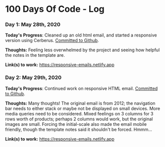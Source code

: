 # 100 Days Of Code - Log

### Day 1: May 28th, 2020

**Today's Progress**: Cleaned up an old html email, and started a responsive version using Cerberus. [Committed to Github](https://github.com/christinavoudouris/responsive-emails).

**Thoughts:** Feeling less overwhelmed by the project and seeing how helpful the notes in the template are.

**Link(s) to work:** https://responsive-emails.netlify.app

### Day 2: May 29th, 2020

**Today's Progress**: Continued work on responsive HTML email. [Committed to Github](https://github.com/christinavoudouris/responsive-emails).

**Thoughts:** Many thoughts! The original email is from 2012; the navigation bar needs to either stack or maybe not be displayed on small devices. More media queries need to be considered. Mixed feelings on 3 columns for 3 rows worth of products; perhaps 2 columns would work, but the original images are small. Forcing the initial-scale also made the email mobile friendly, though the template notes said it shouldn't be forced. Hmmm...

**Link(s) to work:** https://responsive-emails.netlify.app
